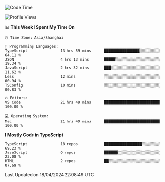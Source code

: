 <!--START_SECTION:waka-->
![Code Time](http://img.shields.io/badge/Code%20Time-5%2C977%20hrs%2047%20mins-blue)

![Profile Views](http://img.shields.io/badge/Profile%20Views-1-blue)

📊 **This Week I Spent My Time On** 

```text
🕑︎ Time Zone: Asia/Shanghai

💬 Programming Languages: 
TypeScript               13 hrs 59 mins      ████████████████░░░░░░░░░   64.11 % 
JSON                     4 hrs 13 mins       █████░░░░░░░░░░░░░░░░░░░░   19.34 % 
JavaScript               2 hrs 32 mins       ███░░░░░░░░░░░░░░░░░░░░░░   11.62 % 
Less                     12 mins             ░░░░░░░░░░░░░░░░░░░░░░░░░   00.94 % 
TSConfig                 10 mins             ░░░░░░░░░░░░░░░░░░░░░░░░░   00.83 % 

🔥 Editors: 
VS Code                  21 hrs 49 mins      █████████████████████████   100.00 % 

💻 Operating System: 
Mac                      21 hrs 49 mins      █████████████████████████   100.00 % 
```

**I Mostly Code in TypeScript** 

```text
TypeScript               18 repos            █████████████████░░░░░░░░   69.23 % 
JavaScript               6 repos             ██████░░░░░░░░░░░░░░░░░░░   23.08 % 
HTML                     2 repos             ██░░░░░░░░░░░░░░░░░░░░░░░   07.69 % 
```




 Last Updated on 18/04/2024 22:08:49 UTC
<!--END_SECTION:waka-->
